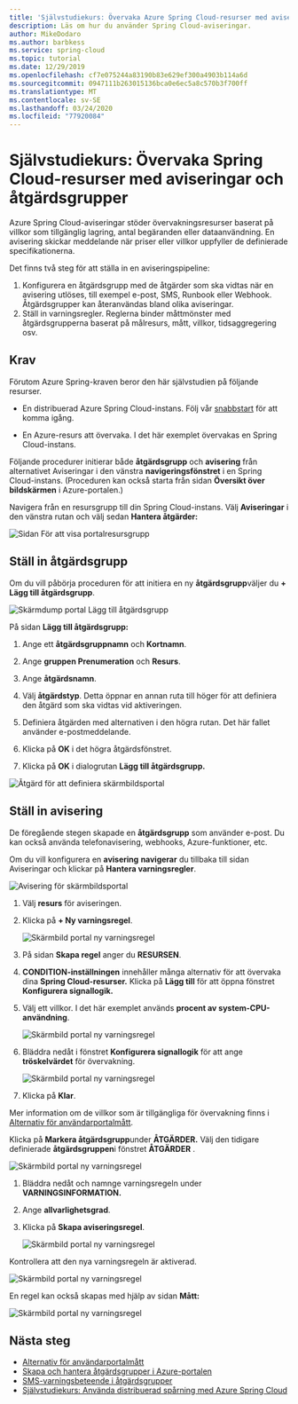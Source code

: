 ```yaml
---
title: 'Självstudiekurs: Övervaka Azure Spring Cloud-resurser med aviseringar och åtgärdsgrupper | Microsoft-dokument'
description: Läs om hur du använder Spring Cloud-aviseringar.
author: MikeDodaro
ms.author: barbkess
ms.service: spring-cloud
ms.topic: tutorial
ms.date: 12/29/2019
ms.openlocfilehash: cf7e075244a83190b83e629ef300a4903b114a6d
ms.sourcegitcommit: 0947111b263015136bca0e6ec5a8c570b3f700ff
ms.translationtype: MT
ms.contentlocale: sv-SE
ms.lasthandoff: 03/24/2020
ms.locfileid: "77920084"
---
```

# <a name="tutorial-monitor-spring-cloud-resources-using-alerts-and-action-groups"></a>Självstudiekurs: Övervaka Spring Cloud-resurser med aviseringar och åtgärdsgrupper

Azure Spring Cloud-aviseringar stöder övervakningsresurser baserat på villkor som tillgänglig lagring, antal begäranden eller dataanvändning. En avisering skickar meddelande när priser eller villkor uppfyller de definierade specifikationerna.

Det finns två steg för att ställa in en aviseringspipeline: 
1. Konfigurera en åtgärdsgrupp med de åtgärder som ska vidtas när en avisering utlöses, till exempel e-post, SMS, Runbook eller Webhook. Åtgärdsgrupper kan återanvändas bland olika aviseringar.
2. Ställ in varningsregler. Reglerna binder måttmönster med åtgärdsgrupperna baserat på målresurs, mått, villkor, tidsaggregering osv.

## <a name="prerequisites"></a>Krav
Förutom Azure Spring-kraven beror den här självstudien på följande resurser.

* En distribuerad Azure Spring Cloud-instans.  Följ vår [snabbstart](spring-cloud-quickstart-launch-app-cli.md) för att komma igång.

* En Azure-resurs att övervaka. I det här exemplet övervakas en Spring Cloud-instans.
 
Följande procedurer initierar både **åtgärdsgrupp** och **avisering** från alternativet Aviseringar i den vänstra **navigeringsfönstret** i en Spring Cloud-instans. (Proceduren kan också starta från sidan **Översikt över bildskärmen** i Azure-portalen.) 

Navigera från en resursgrupp till din Spring Cloud-instans. Välj **Aviseringar** i den vänstra rutan och välj sedan **Hantera åtgärder:**

![Sidan För att visa portalresursgrupp](media/alerts-action-groups/action-1-a.png)

## <a name="set-up-action-group"></a>Ställ in åtgärdsgrupp

Om du vill påbörja proceduren för att initiera en ny **åtgärdsgrupp**väljer du **+ Lägg till åtgärdsgrupp**.

![Skärmdump portal Lägg till åtgärdsgrupp](media/alerts-action-groups/action-1.png)

På sidan **Lägg till åtgärdsgrupp:**

 1. Ange ett **åtgärdsgruppnamn** och **Kortnamn**.

 1. Ange **gruppen Prenumeration** och **Resurs**.

 1. Ange **åtgärdsnamn**.

 1. Välj **åtgärdstyp**.  Detta öppnar en annan ruta till höger för att definiera den åtgärd som ska vidtas vid aktiveringen.

 1. Definiera åtgärden med alternativen i den högra rutan.  Det här fallet använder e-postmeddelande.

 1. Klicka på **OK** i det högra åtgärdsfönstret.

 1. Klicka på **OK** i dialogrutan **Lägg till åtgärdsgrupp.** 

  ![Åtgärd för att definiera skärmbildsportal](media/alerts-action-groups/action-2.png)

## <a name="set-up-alert"></a>Ställ in avisering 

De föregående stegen skapade en **åtgärdsgrupp** som använder e-post. Du kan också använda telefonavisering, webhooks, Azure-funktioner, etc.  

Om du vill konfigurera en **avisering** **navigerar** du tillbaka till sidan Aviseringar och klickar på **Hantera varningsregler**.

  ![Avisering för skärmbildsportal](media/alerts-action-groups/alerts-2.png)

1. Välj **resurs** för aviseringen.

1. Klicka på **+ Ny varningsregel**.

   ![Skärmbild portal ny varningsregel](media/alerts-action-groups/alerts-3.png)

1. På sidan **Skapa regel** anger du **RESURSEN**.

1. **CONDITION-inställningen** innehåller många alternativ för att övervaka dina **Spring Cloud-resurser.**  Klicka på **Lägg till** för att öppna fönstret **Konfigurera signallogik.**

1. Välj ett villkor. I det här exemplet används **procent av system-CPU-användning**.

   ![Skärmbild portal ny varningsregel](media/alerts-action-groups/alerts-3-1.png)

1. Bläddra nedåt i fönstret **Konfigurera signallogik** för att ange **tröskelvärdet** för övervakning.

   ![Skärmbild portal ny varningsregel](media/alerts-action-groups/alerts-3-2.png)

1. Klicka på **Klar**.

Mer information om de villkor som är tillgängliga för övervakning finns i [Alternativ för användarportalmått](spring-cloud-concept-metrics.md#user-metrics-options).

 Klicka på **Markera åtgärdsgrupp**under **ÅTGÄRDER.** Välj den tidigare definierade **åtgärdsgruppen**i fönstret **ÅTGÄRDER** .

   ![Skärmbild portal ny varningsregel](media/alerts-action-groups/alerts-3-3.png) 

1. Bläddra nedåt och namnge varningsregeln under **VARNINGSINFORMATION.**

1. Ange **allvarlighetsgrad**.

1. Klicka på **Skapa aviseringsregel**.

   ![Skärmbild portal ny varningsregel](media/alerts-action-groups/alerts-3-4.png)

Kontrollera att den nya varningsregeln är aktiverad.

   ![Skärmbild portal ny varningsregel](media/alerts-action-groups/alerts-4.png)

En regel kan också skapas med hjälp av sidan **Mått:**

   ![Skärmbild portal ny varningsregel](media/alerts-action-groups/alerts-5.png)

## <a name="next-steps"></a>Nästa steg
* [Alternativ för användarportalmått](spring-cloud-concept-metrics.md#user-metrics-options)
* [Skapa och hantera åtgärdsgrupper i Azure-portalen](https://docs.microsoft.com/azure/azure-monitor/platform/action-groups)
* [SMS-varningsbeteende i åtgärdsgrupper](https://docs.microsoft.com/azure/azure-monitor/platform/alerts-sms-behavior)
* [Självstudiekurs: Använda distribuerad spårning med Azure Spring Cloud](https://docs.microsoft.com/azure/spring-cloud/spring-cloud-tutorial-distributed-tracing)

